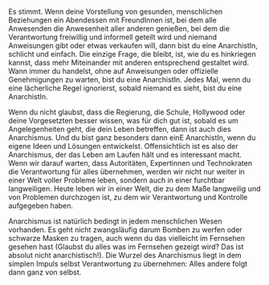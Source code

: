 Es stimmt. Wenn deine Vorstellung von gesunden, menschlichen Beziehungen ein Abendessen mit FreundInnen ist, bei dem alle Anwesenden die Anwesenheit aller anderen genießen, bei dem die Verantwortung freiwillig und informell geteilt wird und niemand Anweisungen gibt oder etwas verkaufen will, dann bist du eine AnarchistIn, schlicht und einfach. Die einzige Frage, die bleibt, ist, wie du es hinkriegen kannst, dass mehr Miteinander mit anderen entsprechend gestaltet wird. Wann immer du handelst, ohne auf Anweisungen oder offizielle Genehmigungen zu warten, bist du eine AnarchistIn. Jedes Mal, wenn du eine lächerliche Regel ignorierst, sobald niemand es sieht, bist du eine AnarchistIn.

Wenn du nicht glaubst, dass die Regierung, die Schule, Hollywood oder deine Vorgesetzten besser wissen, was für dich gut ist, sobald es um Angelegenheiten geht, die dein Leben betreffen, dann ist auch dies Anarchismus. Und du bist ganz besonders dann einE AnarchistIn, wenn du eigene Ideen und Lösungen entwickelst. Offensichtlich ist es also der Anarchismus, der das Leben am Laufen hält und es interessant macht. Wenn wir darauf warten, dass Autoritäten, Expertinnen und Technokraten die Verantwortung für alles übernehmen, werden wir nicht nur weiter in einer Welt voller Probleme leben, sondern auch in einer furchtbar langweiligen. Heute leben wir in einer Welt, die zu dem Maße langweilig und von Problemen durchzogen ist, zu dem wir Verantwortung und Kontrolle aufgegeben haben.

Anarchismus ist natürlich bedingt in jedem menschlichen Wesen vorhanden. Es geht nicht zwangsläufig darum Bomben zu werfen oder schwarze Masken zu tragen, auch wenn du das vielleicht im Fernsehen gesehen hast (Glaubst du alles was im Fernsehen gezeigt wird? Das ist absolut nicht anarchistisch!). Die Wurzel des Anarchismus liegt in dem simplen Impuls selbst Verantwortung zu übernehmen: Alles andere folgt dann ganz von selbst.
